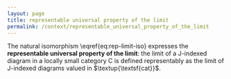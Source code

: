 ```yaml
---
layout: page
title: representable universal property of the limit
permalink: /context/representable_universal_property_of_the_limit
---
```

The natural isomorphism \eqref{eq:rep-limit-iso} expresses the **representable universal property of the limit**: the limit of a $\mathsf{J}$-indexed diagram in a locally small category $\mathsf{C}$ is defined representably as the limit of $\mathsf{J}$-indexed diagrams valued in $\textup{\textsf{cat}}$.
